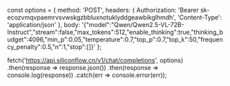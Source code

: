 const options = {
  method: 'POST',
  headers: {
    Authorization: 'Bearer sk-ecozvmqvpaemrvsvwskgzbbluxnotuklyddgeawbikglhmdh',
    'Content-Type': 'application/json'
  },
  body: '{"model":"Qwen/Qwen2.5-VL-72B-Instruct","stream":false,"max_tokens":512,"enable_thinking":true,"thinking_budget":4096,"min_p":0.05,"temperature":0.7,"top_p":0.7,"top_k":50,"frequency_penalty":0.5,"n":1,"stop":[]}'
};

fetch('https://api.siliconflow.cn/v1/chat/completions', options)
  .then(response => response.json())
  .then(response => console.log(response))
  .catch(err => console.error(err));